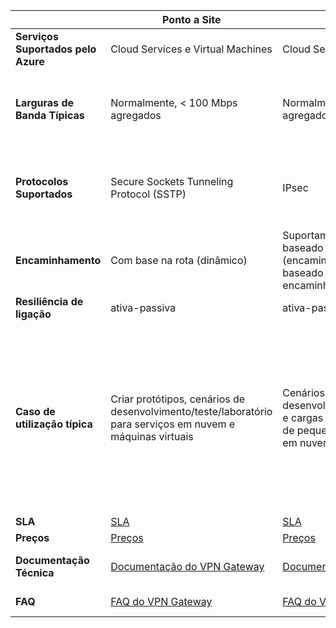 |  | **Ponto a Site** | **Site a Site** | **ExpressRoute** |
| --- | --- | --- | --- |
| **Serviços Suportados pelo Azure** |Cloud Services e Virtual Machines |Cloud Services e Virtual Machines |[Lista de serviços](../articles/expressroute/expressroute-faqs.md#supported-services) |
| **Larguras de Banda Típicas** |Normalmente, < 100 Mbps agregados |Normalmente, < 100 Mbps agregados |50 Mbps, 100 Mbps, 200 Mbps, 500 Mbps, 1 Gbps, 2 Gbps, 5 Gbps, 10 Gbps |
| **Protocolos Suportados** |Secure Sockets Tunneling Protocol (SSTP) |IPsec |Ligação direta por VLANs, tecnologias VPN do NSP (MPLS, VPLS,...) |
| **Encaminhamento** |Com base na rota (dinâmico) |Suportamos o roteamento baseado na política (encaminhamento estático) e baseado na rota (VPN de encaminhamento dinâmico) |BGP |
| **Resiliência de ligação** |ativa-passiva |ativa-passiva |ativa-ativa |
| **Caso de utilização típica** |Criar protótipos, cenários de desenvolvimento/teste/laboratório para serviços em nuvem e máquinas virtuais |Cenários de desenvolvimento/teste/laboratório e cargas de trabalho de produção de pequena escala para serviços em nuvem e máquinas virtuais |Acesso a todos os serviços do Azure (lista validada), Cargas de trabalho de classe empresarial fundamentais, Cópia de segurança, Macrodados, Azure como um site de DR |
| **SLA** |[SLA](https://azure.microsoft.com/support/legal/sla/) |[SLA](https://azure.microsoft.com/support/legal/sla/) |[SLA](https://azure.microsoft.com/support/legal/sla/) |
| **Preços** |[Preços](https://azure.microsoft.com/pricing/details/vpn-gateway/) |[Preços](https://azure.microsoft.com/pricing/details/vpn-gateway/) |[Preços](https://azure.microsoft.com/pricing/details/expressroute/) |
| **Documentação Técnica** |[Documentação do VPN Gateway](https://azure.microsoft.com/documentation/services/vpn-gateway/) |[Documentação do VPN Gateway](https://azure.microsoft.com/documentation/services/vpn-gateway/) |[Documentação do ExpressRoute](https://azure.microsoft.com/documentation/services/expressroute/) |
| **FAQ** |[FAQ do VPN Gateway](../articles/vpn-gateway/vpn-gateway-vpn-faq.md) |[FAQ do VPN Gateway](../articles/vpn-gateway/vpn-gateway-vpn-faq.md) |[FAQ do ExpressRoute](../articles/expressroute/expressroute-faqs.md) |

<!--HONumber=Jun16_HO2-->


